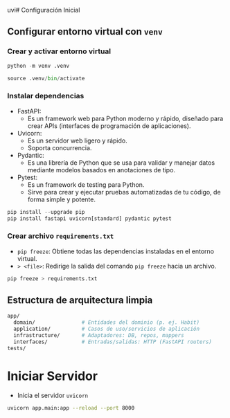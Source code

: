 uvi# Configuración Inicial
## Configurar entorno virtual con `venv`
### Crear y activar entorno virtual
```python title="Crear entorno virtual .venv"
python -m venv .venv
```
```python title="Activar entorno .venv"
source .venv/bin/activate
```

### Instalar dependencias
- FastAPI:
  - Es un framework web para Python moderno y rápido, diseñado para crear APIs (interfaces de programación de aplicaciones).
- Uvicorn:
  - Es un servidor web ligero y rápido.
  - Soporta concurrencia.
- Pydantic:
  - Es una librería de Python que se usa para validar y manejar datos mediante modelos basados en anotaciones de tipo.
- Pytest:
  - Es un framework de testing para Python.
  - Sirve para crear y ejecutar pruebas automatizadas de tu código, de forma simple y potente.
```python title="Instalaciones"
pip install --upgrade pip
pip install fastapi uvicorn[standard] pydantic pytest
```

### Crear archivo `requirements.txt`
- `pip freeze`: Obtiene todas las dependencias instaladas en el entorno virtual.
- `> <file>`: Redirige la salida del comando `pip freeze` hacia un archivo.
```python title="Crear archivo requirements.txt"
pip freeze > requirements.txt
```

## Estructura de arquitectura limpia
```bash
app/
  domain/               # Entidades del dominio (p. ej. Habit)
  application/          # Casos de uso/servicios de aplicación
  infrastructure/       # Adaptadores: DB, repos, mappers
  interfaces/           # Entradas/salidas: HTTP (FastAPI routers)
tests/
```

# Iniciar Servidor
- Inicia el servidor `uvicorn`
```bash
uvicorn app.main:app --reload --port 8000
```